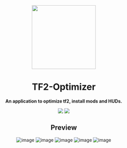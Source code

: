 <div align="center">

<img src="images/tf2_logo.ico" width="200" />

# TF2-Optimizer
**An application to optimize tf2, install mods and HUDs.**


<p align="center">
  <img src="https://img.shields.io/github/license/Gorkido/TF2-Optimizer?style=for-the-badge&logo=appveyor">
  <img src="https://img.shields.io/github/stars/Gorkido/TF2-Optimizer?style=for-the-badge&logo=appveyor">
</p>

## Preview

![image](https://user-images.githubusercontent.com/81165187/202909488-9aacc119-47ba-4cf5-8832-9eed67f3a767.png)
![image](https://user-images.githubusercontent.com/81165187/202909508-34456113-b1ac-4379-89c5-9781489ff2b8.png)
![image](https://user-images.githubusercontent.com/81165187/202909629-d6f41341-e5c7-4aab-8ccd-6a48698ef68f.png)
![image](https://user-images.githubusercontent.com/81165187/202928337-62ccedb6-ed03-42a9-999f-c54a01385255.png)
![image](https://user-images.githubusercontent.com/81165187/202909647-b6917868-2ab3-45e5-99ef-5b1fe25343f4.png)
